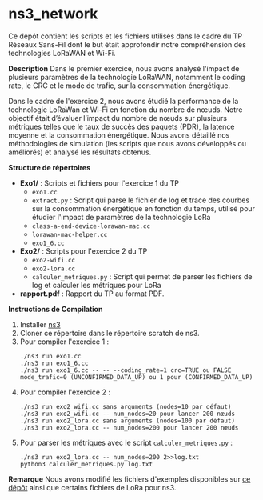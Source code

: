 # ns3_network


Ce depôt contient les scripts et les fichiers utilisés dans le cadre du TP Réseaux Sans-Fil dont le but était approfondir notre compréhension des technologies LoRaWAN et Wi-Fi.

**Description**
Dans le premier exercice, nous avons analysé l'impact de plusieurs paramètres de la technologie LoRaWAN, notamment le coding rate, le CRC et le mode de trafic, sur la consommation énergétique.

Dans le cadre de l'exercice 2, nous avons étudié la performance de la technologie LoRaWan et Wi-Fi en fonction du nombre de nœuds. Notre objectif était d’évaluer l’impact du nombre de nœuds sur plusieurs métriques telles que le taux de succès des paquets (PDR), la latence moyenne et la consommation énergétique. Nous avons détaillé nos méthodologies de simulation (les scripts que nous avons développés ou améliorés) et analysé les résultats obtenus.

**Structure de répertoires**
- **Exo1/** : Scripts et fichiers pour l'exercice 1 du TP
  - `exo1.cc`
  - `extract.py` : Script qui parse le fichier de log et trace des courbes sur la consommation énergétique en fonction du temps, utilisé pour étudier l'impact de paramètres de la technologie LoRa
  - `class-a-end-device-lorawan-mac.cc`
  - `lorawan-mac-helper.cc`
  - `exo1_6.cc`
- **Exo2/** : Scripts pour l'exercice 2 du TP
  - `exo2-wifi.cc`
  - `exo2-lora.cc`
  - `calculer_metriques.py` : Script qui permet de parser les fichiers de log et calculer les métriques pour LoRa
- **rapport.pdf** : Rapport du TP au format PDF.

**Instructions de Compilation**
1. Installer [ns3](https://www.nsnam.org/releases/ns-3-41/)
2. Cloner ce répertoire dans le répertoire scratch de ns3.
3. Pour compiler l'exercice 1 :
   ```
   ./ns3 run exo1.cc
   ./ns3 run exo1_6.cc
   ./ns3 run exo1_6.cc -- -- --coding_rate=1 crc=TRUE ou FALSE mode_trafic=0 (UNCONFIRMED_DATA_UP) ou 1 pour (CONFIRMED_DATA_UP)
   ```
4. Pour compiler l'exercice 2 :
   ```
   ./ns3 run exo2_wifi.cc sans arguments (nodes=10 par défaut)
   ./ns3 run exo2_wifi.cc -- num_nodes=20 pour lancer 200 nœuds
   ./ns3 run exo2_lora.cc sans arguments (nodes=100 par défaut)
   ./ns3 run exo2_lora.cc -- num_nodes=200 pour lancer 200 nœuds
   ```
5. Pour parser les métriques avec le script `calculer_metriques.py` :
   ```
   ./ns3 run exo2_lora.cc -- num_nodes=200 2>>log.txt
   python3 calculer_metriques.py log.txt
   ```

**Remarque**
Nous avons modifié les fichiers d'exemples disponibles sur [ce dépôt](https://github.com/signetlabdei/lorawan) ainsi que certains fichiers de LoRa pour ns3.
